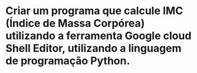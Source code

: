 # Criar um programa que calcule IMC (Índice de Massa Corpórea) utilizando a ferramenta Google cloud Shell Editor, utilizando a linguagem de programação Python. 
